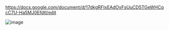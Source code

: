
https://docs.google.com/document/d/17dkgRFIxEAdOvFsUuCD5TGeWHCqcC7U-Ha5MJ0EfdtI/edit

![image](https://github.com/zetrybot/DemoEkzamen/assets/97594164/373ab16c-5f25-4036-b131-47a1849ad682)
